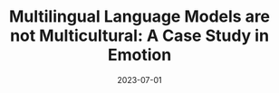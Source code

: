 ---
title: "Multilingual Language Models are not Multicultural: A Case Study in Emotion"
collection: publications
permalink: /publications/multi-emotion
date: 2023-07-01
venue: 'WASSA @ ACL'
paperurl: 'https://aclanthology.org/2023.wassa-1.19/'
citation: '<b>Shreya Havaldar</b>, Sunny Rai, Bhumika Singhal, Langchen Liu, Sharath Chandra Guntuku, & Lyle Ungar (2023)'
award: '| 🏆 Best Paper Award 🏆'
---